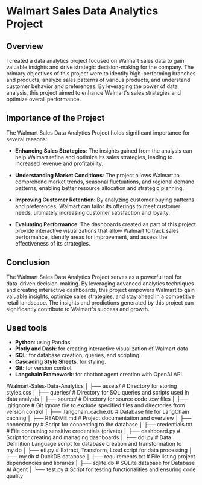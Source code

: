 # Walmart Sales Data Analytics Project

## Overview

I created a data analytics project focused on Walmart sales data to gain valuable insights and drive strategic decision-making for the company. The primary objectives of this project were to identify high-performing branches and products, analyze sales patterns of various products, and understand customer behavior and preferences. By leveraging the power of data analysis, this project aimed to enhance Walmart's sales strategies and optimize overall performance.

## Importance of the Project

The Walmart Sales Data Analytics Project holds significant importance for several reasons:

- **Enhancing Sales Strategies**: The insights gained from the analysis can help Walmart refine and optimize its sales strategies, leading to increased revenue and profitability.

- **Understanding Market Conditions**: The project allows Walmart to comprehend market trends, seasonal fluctuations, and regional demand patterns, enabling better resource allocation and strategic planning.

- **Improving Customer Retention**: By analyzing customer buying patterns and preferences, Walmart can tailor its offerings to meet customer needs, ultimately increasing customer satisfaction and loyalty.

- **Evaluating Performance**: The dashboards created as part of this project provide interactive visualizations that allow Walmart to track sales performance, identify areas for improvement, and assess the effectiveness of its strategies.

## Conclusion

The Walmart Sales Data Analytics Project serves as a powerful tool for data-driven decision-making. By leveraging advanced analytics techniques and creating interactive dashboards, this project empowers Walmart to gain valuable insights, optimize sales strategies, and stay ahead in a competitive retail landscape. The insights and predictions generated by this project can significantly contribute to Walmart's success and growth.


## Used tools

- **Python**: using Pandas
- **Plotly and Dash**: for creating interactive visualization of Walmart data
- **SQL**: for database creation, queries, and scripting.
- **Cascading Style Sheets**: for styling.
- **Git**: for version control.
- **Langchain Framework**: for chatbot agent creation with OpenAI API. 

/Walmart-Sales-Data-Analytics
│
├── assets/ # Directory for storing styles.css
│
├── queries/ # Directory for SQL queries and scripts used in data analysis
│
├── source/ # Directory for source code .csv files
│
├── .gitignore # Git ignore file to exclude specified files and directories from version control
│
├── .langchain_cache.db # Database file for LangChain caching
│
├── README.md # Project documentation and overview
│
├── connector.py # Script for connecting to the database
│
├── credentials.txt # File containing sensitive credentials (private)
│
├── dashboard.py # Script for creating and managing dashboards
│
├── ddl.py # Data Definition Language script for database creation and transformation to my.db
│
├── etl.py # Extract, Transform, Load script for data processing
│
├── my.db # DuckDB database
│
├── requirements.txt # File listing project dependencies and libraries
│
├── sqlite.db # SQLite database for Database AI Agent
│
└── test.py # Script for testing functionalities and ensuring code quality
